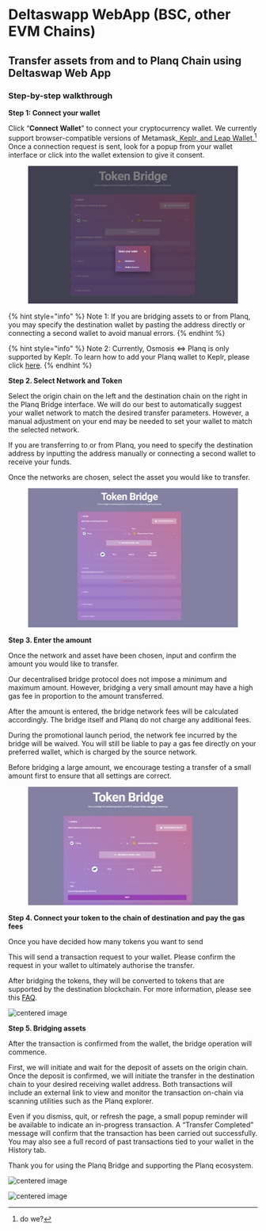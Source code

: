 # Deltaswapp WebApp (BSC, other EVM Chains)

## Transfer assets from and to Planq Chain using Deltaswap Web App

### Step-by-step walkthrough

**Step 1: Connect your wallet**

Click “**Connect Wallet**" to connect your cryptocurrency wallet. We currently support browser-compatible versions of Metamask,[ Keplr, and Leap Wallet.](#user-content-fn-1)[^1] Once a connection request is sent, look for a popup from your wallet interface or click into the wallet extension to give it consent.

<figure><img src="../../../.gitbook/assets/image (5).png" alt=""><figcaption></figcaption></figure>

{% hint style="info" %}
Note 1: If you are bridging assets to or from Planq, you may specify the destination wallet by pasting the address directly or connecting a second wallet to avoid manual errors.
{% endhint %}

{% hint style="info" %}
Note 2: Currently, Osmosis ⇔ Planq is only supported by Keplr. To learn how to add your Planq wallet to Keplr, please click [here](../other\_chain/keplr.md).
{% endhint %}

**Step 2. Select Network and Token**

Select the origin chain on the left and the destination chain on the right in the Planq Bridge interface. We will do our best to automatically suggest your wallet network to match the desired transfer parameters. However, a manual adjustment on your end may be needed to set your wallet to match the selected network.

If you are transferring to or from Planq, you need to specify the destination address by inputting the address manually or connecting a second wallet to receive your funds.

Once the networks are chosen, select the asset you would like to transfer.

<figure><img src="../../../.gitbook/assets/image (8).png" alt=""><figcaption></figcaption></figure>



**Step 3. Enter the amount**

Once the network and asset have been chosen, input and confirm the amount you would like to transfer.

Our decentralised bridge protocol does not impose a minimum and maximum amount. However, bridging a very small amount may have a high gas fee in proportion to the amount transferred.

After the amount is entered, the bridge network fees will be calculated accordingly. The bridge itself and Planq do not charge any additional fees.

During the promotional launch period, the network fee incurred by the bridge will be waived. You will still be liable to pay a gas fee directly on your preferred wallet, which is charged by the source network.

Before bridging a large amount, we encourage testing a transfer of a small amount first to ensure that all settings are correct.

<figure><img src="../../../.gitbook/assets/image (9).png" alt=""><figcaption></figcaption></figure>

**Step 4. Connect your token to the chain of destination and pay the gas fees**

Once you have decided how many tokens you want to send

This will send a transaction request to your wallet. Please confirm the request in your wallet to ultimately authorise the transfer.

After bridging the tokens, they will be converted to tokens that are supported by the destination blockchain. For more information, please see this [FAQ](../faq.md).

![centered image](../../../.gitbook/assets/webapp\_confirmation\_screen.png)

**Step 5. Bridging assets**

After the transaction is confirmed from the wallet, the bridge operation will commence.

First, we will initiate and wait for the deposit of assets on the origin chain. Once the deposit is confirmed, we will initiate the transfer in the destination chain to your desired receiving wallet address. Both transactions will include an external link to view and monitor the transaction on-chain via scanning utilities such as the Planq explorer.

Even if you dismiss, quit, or refresh the page, a small popup reminder will be available to indicate an in-progress transaction. A “Transfer Completed” message will confirm that the transaction has been carried out successfully. You may also see a full record of past transactions tied to your wallet in the History tab.

Thank you for using the Planq Bridge and supporting the Planq ecosystem.

![centered image](../../../.gitbook/assets/5\_txn\_complete.png)

![centered image](../../../.gitbook/assets/5\_history\_table.png)

[^1]: do we?
